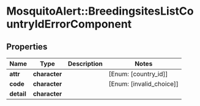 # MosquitoAlert::BreedingsitesListCountryIdErrorComponent


## Properties
Name | Type | Description | Notes
------------ | ------------- | ------------- | -------------
**attr** | **character** |  | [Enum: [country_id]] 
**code** | **character** |  | [Enum: [invalid_choice]] 
**detail** | **character** |  | 


